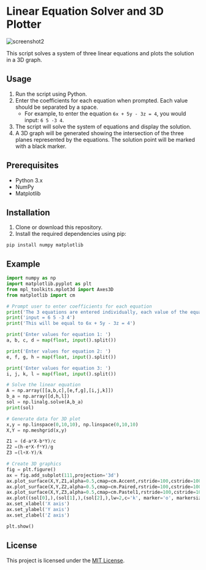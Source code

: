 # Linear Equation Solver and 3D Plotter

![screenshot2](https://github.com/RedisMadani/Solver-linear-equations/assets/136177376/52a8a792-23fb-413c-bc94-86b70ee284a3)

This script solves a system of three linear equations and plots the solution in a 3D graph.

## Usage

1. Run the script using Python.
2. Enter the coefficients for each equation when prompted. Each value should be separated by a space.
   - For example, to enter the equation `6x + 5y - 3z = 4`, you would input: `6 5 -3 4`.
3. The script will solve the system of equations and display the solution.
4. A 3D graph will be generated showing the intersection of the three planes represented by the equations. The solution point will be marked with a black marker.

## Prerequisites

- Python 3.x
- NumPy
- Matplotlib

## Installation

1. Clone or download this repository.
2. Install the required dependencies using pip:

```shell
pip install numpy matplotlib
```

## Example

```python
import numpy as np
import matplotlib.pyplot as plt
from mpl_toolkits.mplot3d import Axes3D
from matplotlib import cm

# Prompt user to enter coefficients for each equation
print('The 3 equations are entered individually, each value of the equation is entered separated by a space, for example:')
print('input = 6 5 -3 4')
print('This will be equal to 6x + 5y - 3z = 4')

print('Enter values for equation 1: ')
a, b, c, d = map(float, input().split()) 

print('Enter values for equation 2: ')
e, f, g, h = map(float, input().split())

print('Enter values for equation 3: ')
i, j, k, l = map(float, input().split())

# Solve the linear equation
A = np.array([[a,b,c],[e,f,g],[i,j,k]])
b_a = np.array([d,h,l])
sol = np.linalg.solve(A,b_a)
print(sol)

# Generate data for 3D plot
x,y = np.linspace(0,10,10), np.linspace(0,10,10)
X,Y = np.meshgrid(x,y)

Z1 = (d-a*X-b*Y)/c
Z2 =(h-e*X-f*Y)/g
Z3 =(l+X-Y)/k

# Create 3D graphics
fig = plt.figure()
ax = fig.add_subplot(111,projection='3d')
ax.plot_surface(X,Y,Z1,alpha=0.5,cmap=cm.Accent,rstride=100,cstride=100)
ax.plot_surface(X,Y,Z2,alpha=0.5,cmap=cm.Paired,rstride=100,cstride=100)
ax.plot_surface(X,Y,Z3,alpha=0.5,cmap=cm.Pastel1,rstride=100,cstride=100)
ax.plot((sol[0],),(sol[1],),(sol[2],),lw=2,c='k', marker='o', markersize=7, markeredgecolor='g', markerfacecolor='white')
ax.set_xlabel('X axis')
ax.set_ylabel('Y axis')
ax.set_zlabel('Z axis')

plt.show()
```

## License

This project is licensed under the [MIT License](LICENSE).
